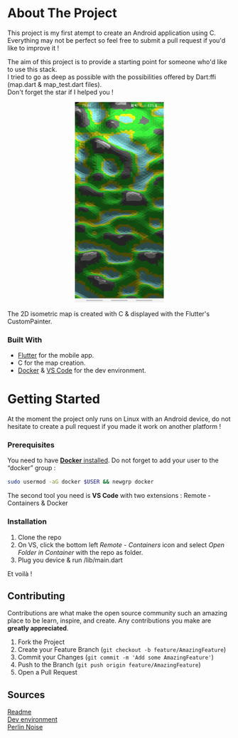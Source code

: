 <!-- ABOUT THE PROJECT -->
# About The Project

This project is my first atempt to create an Android application using C.  
Everything may not be perfect so feel free to submit a pull request if you'd like to improve it !

The aim of this project is to provide a starting point for someone who'd like to use this stack.  
I tried to go as deep as possible with the possibilities offered by Dart:ffi (map.dart & map_test.dart files).  
Don't forget the star if I helped you !

<p align="center">
    <img src="images/screenshot.jpg" alt="Logo" width="200" height="450">
</p> 
The 2D isometric map is created with C & displayed with the Flutter's CustomPainter. 

### Built With

* [Flutter](https://flutter.dev/) for the mobile app. 
* C for the map creation.
* [Docker](https://www.docker.com/) & [VS Code](https://code.visualstudio.com/) for the dev environment.



<!-- GETTING STARTED -->
# Getting Started

At the moment the project only runs on Linux with an Android device, do not hesitate to create a pull request if you made it work on another platform !

### Prerequisites

You need to have [**Docker** installed](https://docs.docker.com/get-docker/).
Do not forget to add your user to the “docker” group :
   ```sh
   sudo usermod -aG docker $USER && newgrp docker
   ```

The second tool you need is **VS Code** with two extensions : Remote - Containers & Docker

### Installation

1. Clone the repo
2. On VS, click the bottom left *Remote - Containers* icon and select *Open Folder in Container* with the repo as folder.
3. Plug you device & run /lib/main.dart

Et voilà !

<!-- CONTRIBUTING -->
## Contributing

Contributions are what make the open source community such an amazing place to be learn, inspire, and create. Any contributions you make are **greatly appreciated**.

1. Fork the Project
2. Create your Feature Branch (`git checkout -b feature/AmazingFeature`)
3. Commit your Changes (`git commit -m 'Add some AmazingFeature'`)
4. Push to the Branch (`git push origin feature/AmazingFeature`)
5. Open a Pull Request


## Sources
[Readme](https://github.com/othneildrew/Best-README-Template)  
[Dev environment](https://blog.codemagic.io/how-to-dockerize-flutter-apps/)  
[Perlin Noise](https://en.wikipedia.org/wiki/Perlin_noise)  
